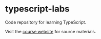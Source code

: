 # typescript-labs

Code repository for learning TypeScript.

Visit the <a href="https://www.educative.io/courses/learn-typescript-complete-course">course website</a> for source materials.
